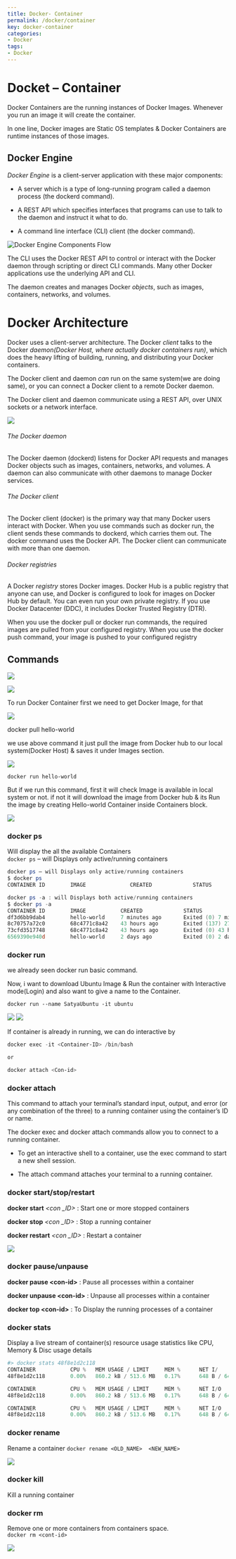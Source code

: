 ```yaml
---
title: Docker- Container
permalink: /docker/container
key: docker-container
categories:
- Docker
tags:
- Docker
---
```



Docket – Container
==================

Docker Containers are the running instances of Docker Images. Whenever you run
an image it will create the container.

In one line, Docker images are Static OS templates & Docker Containers are
runtime instances of those images.

Docker Engine
-------------

*Docker Engine* is a client-server application with these major components:

-   A server which is a type of long-running program called a daemon process
    (the dockerd command).

-   A REST API which specifies interfaces that programs can use to talk to the
    daemon and instruct it what to do.

-   A command line interface (CLI) client (the docker command).

![Docker Engine Components Flow](media/3185f40a56d6a22b714b444d515be3f0.png)

The CLI uses the Docker REST API to control or interact with the Docker daemon
through scripting or direct CLI commands. Many other Docker applications use the
underlying API and CLI.

The daemon creates and manages Docker *objects*, such as images, containers,
networks, and volumes.

# Docker Architecture


Docker uses a client-server architecture. The Docker *client* talks to the
Docker *daemon(Docker Host, where actually docker containers run)*, which does
the heavy lifting of building, running, and distributing your Docker containers.

The Docker client and daemon *can* run on the same system(we are doing same), or
you can connect a Docker client to a remote Docker daemon.

The Docker client and daemon communicate using a REST API, over UNIX sockets or
a network interface.

![](media/08cbc635eff822ee0a9015862c8582ff.png)

###### The Docker daemon

The Docker daemon (dockerd) listens for Docker API requests and manages Docker
objects such as images, containers, networks, and volumes. A daemon can also
communicate with other daemons to manage Docker services.

###### The Docker client

The Docker client (docker) is the primary way that many Docker users interact
with Docker. When you use commands such as docker run, the client sends these
commands to dockerd, which carries them out. The docker command uses the Docker
API. The Docker client can communicate with more than one daemon.

###### Docker registries

A Docker *registry* stores Docker images. Docker Hub is a public registry that
anyone can use, and Docker is configured to look for images on Docker Hub by
default. You can even run your own private registry. If you use Docker
Datacenter (DDC), it includes Docker Trusted Registry (DTR).

When you use the docker pull or docker run commands, the required images are
pulled from your configured registry. When you use the docker push command, your
image is pushed to your configured registry

Commands
--------

![](media/f54d3c419a2d11bb7a934ddffef8e609.png)

![](media/77ddf2845cca95fe500c0cffe4ac8494.png)

To run Docker Container first we need to get Docker Image, for that

![](media/3222d45fcc79cd82341a15fd205ed1ad.png)

docker pull hello-world

we use above command it just pull the image from Docker hub to our local
system(Docker Host) & saves it under Images section.

![](media/447962497556d25fd976e427e4a613b0.png)

`docker run hello-world`

But if we run this command, first it will check Image is available in local
system or not. if not it will download the image from Docker hub & its Run the
image by creating Hello-world Container inside Containers block.

![](media/b7c39133de9485400471d561f9f0033f.png)



### docker ps
Will display the all the available Containers  
`docker ps` – will Displays only active/running containers
```powershell
docker ps – will Displays only active/running containers
$ docker ps
CONTAINER ID        IMAGE              CREATED             STATUS 

docker ps -a : will Displays both active/running containers
$ docker ps -a
CONTAINER ID        IMAGE           CREATED             STATUS                    
df3d6bb9dab4        hello-world     7 minutes ago       Exited (0) 7 minutes ago  
8c70757a72c0        68c4771c8a42    43 hours ago        Exited (137) 27 hours ago 
73cfd3517748        68c4771c8a42    43 hours ago        Exited (0) 43 hours ago   
6569390e940d        hello-world     2 days ago          Exited (0) 2 days ago
```


### docker run

we already seen docker run basic command.

Now, i want to download Ubuntu Image & Run the container with Interactive
mode(Login) and also want to give a name to the Container.

`docker run --name SatyaUbuntu -it ubuntu`

![](media/4438ca24be25df330925ccf8a38c340a.png)
![](media/77485e6696ea0a69af25c9ae7248e86d.png)

If container is already in running, we can do interactive by
```powershell
docker exec -it <Container-ID> /bin/bash

or

docker attach <Con-id>
```


### docker attach

This command to attach your terminal’s standard input, output, and error (or any
combination of the three) to a running container using the container’s ID or
name.

The docker exec and docker attach commands allow you to connect to a running
container.

-   To get an interactive shell to a container, use the exec command to start a
    new shell session.

-   The attach command attaches your terminal to a running container.



### docker start/stop/restart

**docker start** *\<con \_ID\>* : Start one or more stopped containers

**docker stop** *\<con \_ID\>* : Stop a running container

**docker restart** *\<con \_ID\>* : Restart a container

![](media/add6d4781e329aca105397aebf4359be.png)



### docker pause/unpause

**docker pause \<con-id\>** : Pause all processes within a container

**docker unpause \<con-id\>** : Unpause all processes within a container

**docker top \<con-id\>** : To Display the running processes of a container



### docker stats

Display a live stream of container(s) resource usage statistics like CPU, Memory
& Disc usage details
```powershell
#> docker stats 48f8e1d2c118
CONTAINER           CPU %   MEM USAGE / LIMIT     MEM %      NET I/
48f8e1d2c118        0.00%   860.2 kB / 513.6 MB   0.17%      648 B / 648 / 0 B

CONTAINER           CPU %   MEM USAGE / LIMIT     MEM %      NET I/O             
48f8e1d2c118        0.00%   860.2 kB / 513.6 MB   0.17%      648 B / 648 / 0 B

CONTAINER           CPU %   MEM USAGE / LIMIT     MEM %      NET I/O             
48f8e1d2c118        0.00%   860.2 kB / 513.6 MB   0.17%      648 B / 648 / 0 B
```


### docker rename
Rename a container
`docker rename <OLD_NAME>  <NEW_NAME>`

![](media/10ce477f311cf28e334457745850687a.png)


### docker kill
Kill a running container


### docker rm
Remove one or more containers from containers space.  
`docker rm <cont-id>`

![](media/bf100e3d077a4f0ebf85027cba517f47.png)
